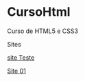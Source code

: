 # CursoHtml
 Curso de HTML5 e CSS3
 <p>Sites</p>
 <p><a href="https://ryandesouzaaraujo.github.io/CursoHtml/exercicios/ex015">site Teste</a></p>
 <p><a href="https://ryandesouzaaraujo.github.io/CursoHtml/desafios/desafio010/">Site 01</a></p>
